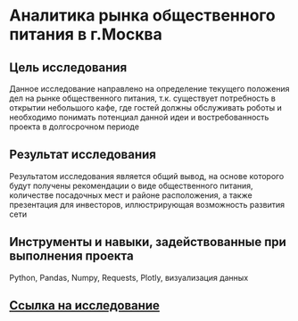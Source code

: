 # Аналитика рынка общественного питания в г.Москва

## Цель исследования
Данное исследование направлено на определение текущего положения дел на рынке общественного питания, т.к. существует потребность в открытии небольшого кафе, где гостей должны обслуживать роботы и необходимо понимать потенциал данной идеи и востребованность проекта в долгосрочном периоде	


## Результат исследования
Результатом исследования является общий вывод, на основе которого будут получены рекомендации о виде общественного питания, количестве посадочных мест и районе расположения, а также презентация для инвесторов, иллюстрирующая возможность развития сети

## Инструменты и навыки, задействованные при выполнения проекта
Python, Pandas, Numpy, Requests, Plotly, визуализация данных

## [Ссылка на исследование]( https://github.com/MelnikovSergey91/Project_Yandex.Practicum/blob/catering-market/catering%20market.ipynb)

